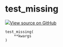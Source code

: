 # test_missing



[![](https://www.tensorflow.org/images/GitHub-Mark-32px.png)View source on GitHub](https://www.github.com/wandb/client/tree/v0.10.27/wandb/sklearn/utils.py#L106-L154)






<pre><code>test_missing(
    **kwargs
)</code></pre>



